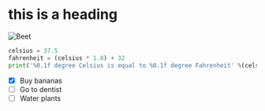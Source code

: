 # this is a heading #

![Beet](https://media.giphy.com/media/vdZCQsVuE7LIYo3bUI/giphy.gif)

```Python
celsius = 37.5
fahrenheit = (celsius * 1.8) + 32
print('%0.1f degree Celsius is equal to %0.1f degree Fahrenheit' %(celsius,fahrenheit))
```

- [x] Buy bananas
- [ ] Go to dentist
- [ ] Water plants
